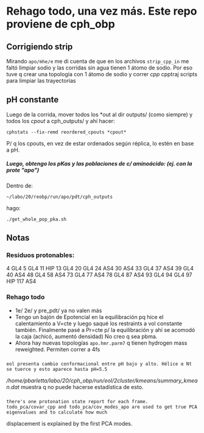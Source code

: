 # Rehago todo, una vez más. Este repo proviene de cph_obp

## Corrigiendo strip

Mirando ```apo/mhe/e``` me di cuenta de que en los archivos ```strip_cpp_in``` me
faltó limpiar sodio y las corridas sin agua tienen 1 átomo de sodio. Por eso tuve
q crear una topología con 1 átomo de sodio y correr *cpp* cpptraj scripts para
limpiar las trayectorias

## pH constante

Luego de la corrida, mover todos los \*out al dir outputs/ (como siempre)
y todos los *cpout* a cph_outputs/ y ahí hacer:
```
cphstats --fix-remd reordered_cpouts *cpout*
```

P/ q los cpouts, en vez de estar ordenados según réplica, lo estén en base
a pH.

##### Luego, obtengo los pKas y las poblaciones de c/ aminoácido: (ej. con la prote "apo")

Dentro de:
```
~/labo/20/reobp/run/apo/pdt/cph_outputs
```

hago:

```
./get_whole_pop_pka.sh 
``` 

## Notas

### Residuos protonables:

4   GL4
5   GL4
11  HIP
13  GL4
20  GL4
24  AS4
30  AS4
33  GL4
37  AS4
39  GL4
40  AS4
48  GL4
58  AS4
73  GL4
77  AS4
78  GL4
87  AS4
93  GL4
94  GL4
97  HIP
117 AS4

### Rehago todo

 - 1e/ 2e/ y pre_pdt/ ya no valen más
 - Tengo un bajón de Epotencial en la equilibración pq hice el calentamiento a V=cte y luego saqué los restraints
    a vol constante también. Finalmente pasé a Pr=cte p/ la equilibración y ahí se acomodó la caja (achicó, aumentó densidad)
    No creo q sea pbma.
 - Ahora hay nuevas topologías `apo.hmr.parm7` q tienen hydrogen mass reweighted. Permiten correr a 4fs

###
    eol presenta cambio conformacional entre pH bajo y alto. Hélice α Nt se tuerce y esto aparece hasta pH=5.5
*/home/pbarletta/labo/20/cph_obp/run/eol/2cluster/kmeans/summary_kmean.dat* muestra q no puede hacerse estadística
de esto.

###

    there's one protonation state report for each frame.
    todo_pca/covar_cpp and todo_pca/cov_modes_apo are used to get true PCA eigenvalues and to calculate how much
displacement is explained by the first PCA modes.
    

